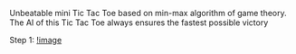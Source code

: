 Unbeatable mini Tic Tac Toe based on min-max algorithm of game theory. The AI of this Tic Tac Toe always ensures the fastest possible victory


Step 1:
[!image](Display1.png)
